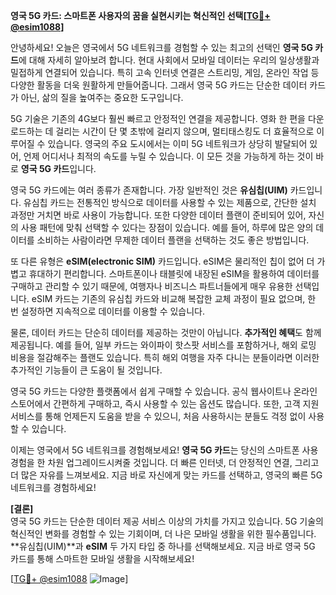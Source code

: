 **영국 5G 카드: 스마트폰 사용자의 꿈을 실현시키는 혁신적인 선택[[TG💪+ @esim1088](https://t.me/s/esim1088)]**

안녕하세요! 오늘은 영국에서 5G 네트워크를 경험할 수 있는 최고의 선택인 **영국 5G 카드**에 대해 자세히 알아보려 합니다. 현대 사회에서 모바일 데이터는 우리의 일상생활과 밀접하게 연결되어 있습니다. 특히 고속 인터넷 연결은 스트리밍, 게임, 온라인 작업 등 다양한 활동을 더욱 원활하게 만들어줍니다. 그래서 영국 5G 카드는 단순한 데이터 카드가 아닌, 삶의 질을 높여주는 중요한 도구입니다.

5G 기술은 기존의 4G보다 훨씬 빠르고 안정적인 연결을 제공합니다. 영화 한 편을 다운로드하는 데 걸리는 시간이 단 몇 초밖에 걸리지 않으며, 멀티태스킹도 더 효율적으로 이루어질 수 있습니다. 영국의 주요 도시에서는 이미 5G 네트워크가 상당히 발달되어 있어, 언제 어디서나 최적의 속도를 누릴 수 있습니다. 이 모든 것을 가능하게 하는 것이 바로 **영국 5G 카드**입니다.

영국 5G 카드에는 여러 종류가 존재합니다. 가장 일반적인 것은 **유심칩(UIM)** 카드입니다. 유심칩 카드는 전통적인 방식으로 데이터를 사용할 수 있는 제품으로, 간단한 설치 과정만 거치면 바로 사용이 가능합니다. 또한 다양한 데이터 플랜이 준비되어 있어, 자신의 사용 패턴에 맞춰 선택할 수 있다는 장점이 있습니다. 예를 들어, 하루에 많은 양의 데이터를 소비하는 사람이라면 무제한 데이터 플랜을 선택하는 것도 좋은 방법입니다.

또 다른 유형은 **eSIM(electronic SIM)** 카드입니다. eSIM은 물리적인 칩이 없어 더 가볍고 휴대하기 편리합니다. 스마트폰이나 태블릿에 내장된 eSIM을 활용하여 데이터를 구매하고 관리할 수 있기 때문에, 여행자나 비즈니스 파트너들에게 매우 유용한 선택입니다. eSIM 카드는 기존의 유심칩 카드와 비교해 복잡한 교체 과정이 필요 없으며, 한 번 설정하면 지속적으로 데이터를 이용할 수 있습니다.

물론, 데이터 카드는 단순히 데이터를 제공하는 것만이 아닙니다. **추가적인 혜택**도 함께 제공됩니다. 예를 들어, 일부 카드는 와이파이 핫스팟 서비스를 포함하거나, 해외 로밍 비용을 절감해주는 플랜도 있습니다. 특히 해외 여행을 자주 다니는 분들이라면 이러한 추가적인 기능들이 큰 도움이 될 것입니다.

영국 5G 카드는 다양한 플랫폼에서 쉽게 구매할 수 있습니다. 공식 웹사이트나 온라인 스토어에서 간편하게 구매하고, 즉시 사용할 수 있는 옵션도 많습니다. 또한, 고객 지원 서비스를 통해 언제든지 도움을 받을 수 있으니, 처음 사용하시는 분들도 걱정 없이 사용할 수 있습니다.

이제는 영국에서 5G 네트워크를 경험해보세요! **영국 5G 카드**는 당신의 스마트폰 사용 경험을 한 차원 업그레이드시켜줄 것입니다. 더 빠른 인터넷, 더 안정적인 연결, 그리고 더 많은 자유를 느껴보세요. 지금 바로 자신에게 맞는 카드를 선택하고, 영국의 빠른 5G 네트워크를 경험하세요!

**[결론]**  
영국 5G 카드는 단순한 데이터 제공 서비스 이상의 가치를 가지고 있습니다. 5G 기술의 혁신적인 변화를 경험할 수 있는 기회이며, 더 나은 모바일 생활을 위한 필수품입니다. **유심칩(UIM)**과 **eSIM** 두 가지 타입 중 하나를 선택해보세요. 지금 바로 영국 5G 카드를 통해 스마트한 모바일 생활을 시작해보세요!

[[TG💪+ @esim1088](https://t.me/s/esim1088) ![Image](https://i.postimg.cc/Y0z9fWf4/image.png)]